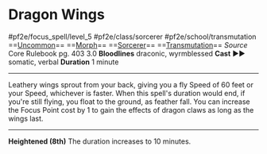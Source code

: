 # Dragon Wings
#pf2e/focus_spell/level_5 #pf2e/class/sorcerer #pf2e/school/transmutation 
==[Uncommon](../../../../../TTRPGShare-Pathfinder-2E-Vault/rules/traits/uncommon.md)== ==[Morph](../../../../../TTRPGShare-Pathfinder-2E-Vault/rules/traits/morph.md)== ==[Sorcerer](../../../../../TTRPGShare-Pathfinder-2E-Vault/rules/traits/sorcerer.md)== ==[Transmutation](../../../../../TTRPGShare-Pathfinder-2E-Vault/rules/traits/transmutation.md)==
*Source* Core Rulebook pg. 403 3.0
**Bloodlines** draconic, wyrmblessed
**Cast** ►► somatic, verbal
**Duration** 1 minute

---
Leathery wings sprout from your back, giving you a fly Speed of 60 feet or your Speed, whichever is faster. When this spell's duration would end, if you're still flying, you float to the ground, as feather fall. You can increase the Focus Point cost by 1 to gain the effects of dragon claws as long as the wings last.

<hr>

**Heightened (8th)** The duration increases to 10 minutes.